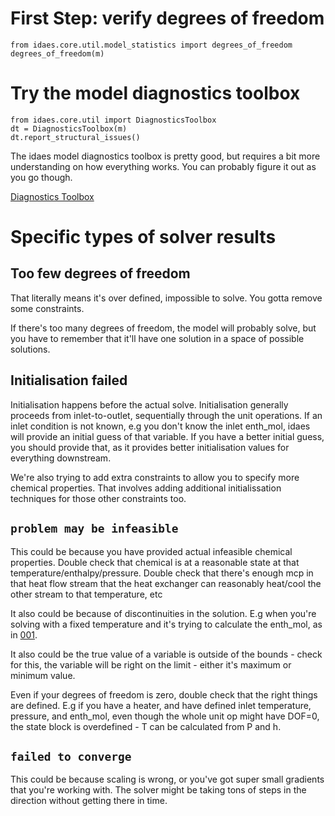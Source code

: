 
# First Step: verify degrees of freedom

```
from idaes.core.util.model_statistics import degrees_of_freedom
degrees_of_freedom(m)
```

# Try the model diagnostics toolbox 

```
from idaes.core.util import DiagnosticsToolbox
dt = DiagnosticsToolbox(m)
dt.report_structural_issues()
```

The idaes model diagnostics toolbox is pretty good, but requires a bit more understanding on how everything works. You can probably figure it out as you go though.

[Diagnostics Toolbox](https://idaes-examples.readthedocs.io/en/2.3.0/docs/diagnostics/diagnostics_toolbox_doc.html) 

# Specific types of solver results

## Too few degrees of freedom

That literally means it's over defined, impossible to solve. You gotta remove some constraints.

If there's too many degrees of freedom, the model will probably solve, but you have to remember that it'll have one solution in a space of possible solutions. 

## Initialisation failed

Initialisation happens before the actual solve. Initialisation generally proceeds from inlet-to-outlet, sequentially through the unit operations. If an inlet condition is not known, e.g you don't know the inlet enth_mol, idaes will provide an initial guess of that variable. If you have a better initial guess, you should provide that, as it provides better initialisation values for everything downstream.

We're also trying to add extra constraints to allow you to specify more chemical properties. That involves adding additional initialissation techniques for those other constraints too.

## `problem may be infeasible`

This could be because you have provided actual infeasible chemical properties. Double check that chemical is at a reasonable state at that temperature/enthalpy/pressure. Double check that there's enough mcp in that heat flow stream that the heat exchanger can reasonably heat/cool the other stream to that temperature, etc

It also could be because of discontinuities in the solution. E.g when you're solving with a fixed temperature and it's trying to calculate the enth_mol, as in [001](001_ph_formulation.md). 

It also could be the true value of a variable is outside of the bounds - check for this, the variable will be right on the limit - either it's maximum or minimum value.

Even if your degrees of freedom is zero, double check that the right things are defined. E.g if you have a heater, and have defined inlet temperature, pressure, and enth_mol, even though the whole unit op might have DOF=0, the state block is overdefined - T can be calculated from P and h. 

## `failed to converge`

This could be because scaling is wrong, or you've got super small gradients that you're working with. The solver might be taking tons of steps in the direction without getting there in time.





